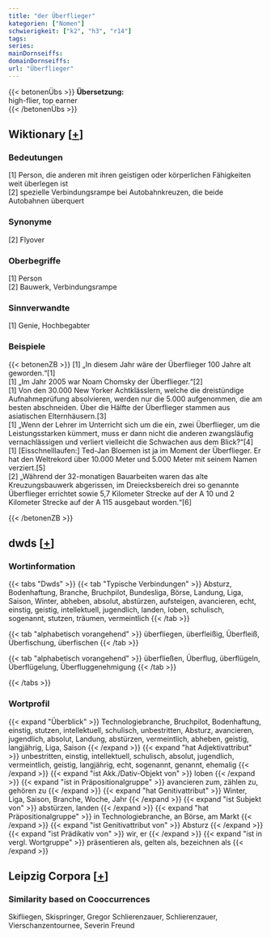 ```yaml
---
title: "der Überflieger"
kategorien: ["Nomen"]
schwierigkeit: ["k2", "h3", "r14"]
tags:
series:
mainDornseiffs:
domainDornseiffs:
url: "Überflieger"
---
```


{{< betonenÜbs >}}
**Übersetzung:**  
high-flier, top earner  
{{< /betonenÜbs >}}

## Wiktionary [[+](https://de.wiktionary.org/wiki/Überflieger)]

### Bedeutungen
[1] Person, die anderen mit ihren geistigen oder körperlichen Fähigkeiten weit überlegen ist  
[2] spezielle Verbindungsrampe bei Autobahnkreuzen, die beide Autobahnen überquert  

### Synonyme
[2] Flyover  

### Oberbegriffe
[1] Person  
[2] Bauwerk, Verbindungsrampe  

### Sinnverwandte
[1] Genie, Hochbegabter  

### Beispiele
{{< betonenZB >}}
[1] „In diesem Jahr wäre der Überflieger 100 Jahre alt geworden.“[1]  
[1] „Im Jahr 2005 war Noam Chomsky der Überflieger.“[2]  
[1] Von den 30.000 New Yorker Achtklässlern, welche die dreistündige Aufnahmeprüfung absolvieren, werden nur die 5.000 aufgenommen, die am besten abschneiden. Über die Hälfte der Überflieger stammen aus asiatischen Elternhäusern.[3]  
[1] „Wenn der Lehrer im Unterricht sich um die ein, zwei Überflieger, um die Leistungsstarken kümmert, muss er dann nicht die anderen zwangsläufig vernachlässigen und verliert vielleicht die Schwachen aus dem Blick?“[4]  
[1] [Eisschnelllaufen:] Ted-Jan Bloemen ist ja im Moment der Überflieger. Er hat den Weltrekord über 10.000 Meter und 5.000 Meter mit seinem Namen verziert.[5]  
[2] „Während der 32-monatigen Bauarbeiten waren das alte Kreuzungsbauwerk abgerissen, im Dreiecksbereich drei so genannte Überflieger errichtet sowie 5,7 Kilometer Strecke auf der A 10 und 2 Kilometer Strecke auf der A 115 ausgebaut worden.“[6]  

{{< /betonenZB >}}


## dwds [[+](https://www.dwds.de/wb/Überflieger)]

### Wortinformation
{{< tabs "Dwds" >}}
{{< tab "Typische Verbindungen" >}}
Absturz, Bodenhaftung, Branche, Bruchpilot, Bundesliga, Börse, Landung, Liga, Saison, Winter, abheben, absolut, abstürzen, aufsteigen, avancieren, echt, einstig, geistig, intellektuell, jugendlich, landen, loben, schulisch, sogenannt, stutzen, träumen, vermeintlich
{{< /tab >}}

{{< tab "alphabetisch vorangehend" >}}
überfliegen, überfleißig, Überfleiß, Überfischung, überfischen
{{< /tab >}}

{{< tab "alphabetisch vorangehend" >}}
überfließen, Überflug, überflügeln, Überflügelung, Überfluggenehmigung
{{< /tab >}}

{{< /tabs >}}

### Wortprofil
{{< expand "Überblick" >}} Technologiebranche, Bruchpilot, Bodenhaftung, einstig, stutzen, intellektuell, schulisch, unbestritten, Absturz, avancieren, jugendlich, absolut, Landung, abstürzen, vermeintlich, abheben, geistig, langjährig, Liga, Saison {{< /expand >}}
{{< expand "hat Adjektivattribut" >}} unbestritten, einstig, intellektuell, schulisch, absolut, jugendlich, vermeintlich, geistig, langjährig, echt, sogenannt, genannt, ehemalig {{< /expand >}}
{{< expand "ist Akk./Dativ-Objekt von" >}} loben {{< /expand >}}
{{< expand "ist in Präpositionalgruppe" >}} avancieren zum, zählen zu, gehören zu {{< /expand >}}
{{< expand "hat Genitivattribut" >}} Winter, Liga, Saison, Branche, Woche, Jahr {{< /expand >}}
{{< expand "ist Subjekt von" >}} abstürzen, landen {{< /expand >}}
{{< expand "hat Präpositionalgruppe" >}} in Technologiebranche, an Börse, am Markt {{< /expand >}}
{{< expand "ist Genitivattribut von" >}} Absturz {{< /expand >}}
{{< expand "ist Prädikativ von" >}} wir, er {{< /expand >}}
{{< expand "ist in vergl. Wortgruppe" >}} präsentieren als, gelten als, bezeichnen als {{< /expand >}}

## Leipzig Corpora [[+](https://corpora.uni-leipzig.de/en/res?word=Überflieger&corpusId=deu_newscrawl-public_2018)]


### Similarity based on Cooccurrences
Skifliegen, Skispringer, Gregor Schlierenzauer, Schlierenzauer, Vierschanzentournee, Severin Freund

